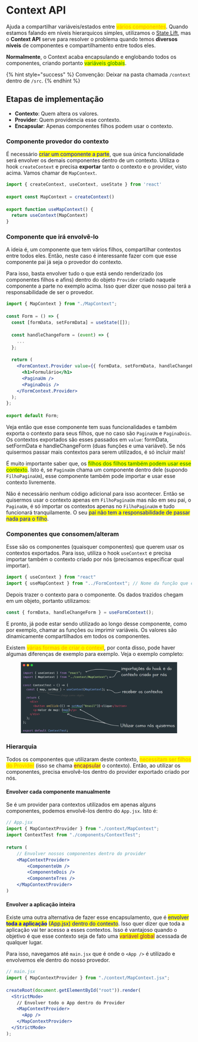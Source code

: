 # Context API

Ajuda a compartilhar variáveis/estados entre <mark style="color:orange;">vários componentes</mark>. Quando estamos falando em níveis hierarquicos simples, utilizamos o [State Lift](state-lift.md), mas o **Context API** serve para resolver o problema quando temos **diversos níveis** de componentes e compartilhamento entre todos eles.

**Normalmente**, o Context acaba encapsulando e englobando todos os componentes, criando portanto <mark style="color:green;">variáveis globais</mark>.

{% hint style="success" %}
Convenção: Deixar na pasta chamada `/context` dentro de `/src`.
{% endhint %}

## Etapas de implementação

* **Contexto**: Quem altera os valores.
* **Provider**: Quem providencia esse contexto.
* **Encapsular**: Apenas componentes filhos podem usar o contexto.

### Componente provedor do contexto

É necessário <mark style="color:blue;">criar um componente a parte</mark>, que sua única funcionalidade será envolver os demais componentes dentro de um contexto. Utiliza o hook `createContext` e precisa **exportar** tanto o contexto e o provider, visto acima. Vamos chamar de `MapContext`.

```jsx
import { createContext, useContext, useState } from 'react'

export const MapContext = createContext()

export function useMapContext() {
  return useContext(MapContext)
}
```

### Componente que irá envolvê-lo

A ideia é, um componente que tem vários filhos, compartilhar contextos entre todos eles. Então, neste caso é interessante fazer com que esse componente pai já seja o provedor do contexto.

Para isso, basta envolver tudo o que está sendo renderizado (os componentes filhos e afins) dentro do objeto `Provider` criado naquele componente a parte no exemplo acima. Isso quer dizer que nosso pai terá a responsabilidade de ser o provedor.

```jsx
import { MapContext } from "./MapContext";

const Form = () => {
  const [formData, setFormData] = useState([]);
  
  const handleChangeForm = (event) => {
    ...
  };

  return (
    <FormContext.Provider value={{ formData, setFormData, handleChangeForm }}>
      <h1>Formulário</h1>
      <PaginaUm />
      <PaginaDois />
    </FormContext.Provider>
  );
};

export default Form;
```

Veja então que esse componente tem suas funcionalidades e também exporta o contexto para seus filhos, que no caso são `PaginaUm` e `PaginaDois`. Os contextos exportados são esses passados em `value`: formData, setFormData e handleChangeForm (duas funções e uma variável). Se nós quisermos passar mais contextos para serem utilizados, é só incluir mais!

É muito importante saber que, os <mark style="color:green;">filhos dos filhos também podem usar esse contexto</mark>. Isto é, se `PaginaUm` chama um componente dentro dele (supondo `FilhoPaginaUm`), esse componente também pode importar e usar esse contexto livremente.

Não é necessário nenhum código adicional para isso acontecer. Então se quisermos usar o contexto apenas em `FilhoPaginaUm` mas não em seu pai, o `PaginaUm`, é só importar os contextos apenas no `FilhoPaginaUm` e tudo funcionará tranquilamente. O seu <mark style="color:blue;">pai não tem a responsabilidade de passar nada para o filho</mark>.

### Componentes que consomem/alteram

Esse são os componentes (quaisquer componentes) que querem usar os contextos exportados. Para isso, utiliza o hook `useContext` e precisa importar também o contexto criado por nós (precisamos especificar qual importar).

```javascript
import { useContext } from "react"
import { useMapContext } from "../FormContext"; // Nome da função que criamos e exportamos no primeiro exemplo
```

Depois trazer o contexto para o componente. Os dados trazidos chegam em um objeto, portanto utilizamos:

```jsx
const { formData, handleChangeForm } = useFormContext();
```

E pronto, já pode estar sendo utilizado ao longo desse componente, como por exemplo, chamar as funções ou imprimir variáveis. Os valores são dinamicamente compartilhados em todos os componentes.

Existem <mark style="color:orange;">várias formas de criar o context</mark>, por conta disso, pode haver algumas diferenças de exemplo para exemplo. Veja o exemplo completo:

<figure><img src="../../../../.gitbook/assets/context api componente que recebe.png" alt=""><figcaption></figcaption></figure>

### Hierarquia

Todos os componentes que utilizaram deste contexto, <mark style="color:orange;">necessitam ser filhos do Provider</mark> (isso se chama <mark style="color:purple;">encapsular</mark> o contexto). Então, ao utilizar os componentes, precisa envolvê-los dentro do provider exportado criado por nós.

#### Envolver cada componente manualmente

Se é um provider para contextos utilizados em apenas alguns componentes, podemos envolvê-los dentro do `App.jsx`. Isto é:

```jsx
// App.jsx
import { MapContextProvider } from "./context/MapContext";
import ContextTest from "./components/ContextTest";

return (
    // Envolver nossos componentes dentro do provider
    <MapContextProvider>
        <ComponenteUm />
        <ComponenteDois />
        <ComponenteTres />
    </MapContextProvider>
)
```

#### Envolver a aplicação inteira

Existe uma outra alternativa de fazer esse encapsulamento, que é <mark style="color:blue;">envolver</mark> <mark style="color:blue;"></mark><mark style="color:blue;">**toda a aplicação**</mark> <mark style="color:blue;"></mark><mark style="color:blue;">(App.jsx) dentro do contexto</mark>. Isso quer dizer que toda a aplicação vai ter acesso a esses contextos. Isso é vantajoso quando o objetivo é que esse contexto seja de fato uma <mark style="color:purple;">variável global</mark> acessada de qualquer lugar.

Para isso, navegamos até `main.jsx` que é onde o `<App />` é utilizado e envolvemos ele dentro do nosso provedor.

```jsx
// main.jsx
import { MapContextProvider } from "./context/MapContext.jsx";

createRoot(document.getElementById("root")).render(
  <StrictMode>
    // Envolver todo o App dentro do Provider
    <MapContextProvider>
      <App />
    </MapContextProvider>
  </StrictMode>
);
```
